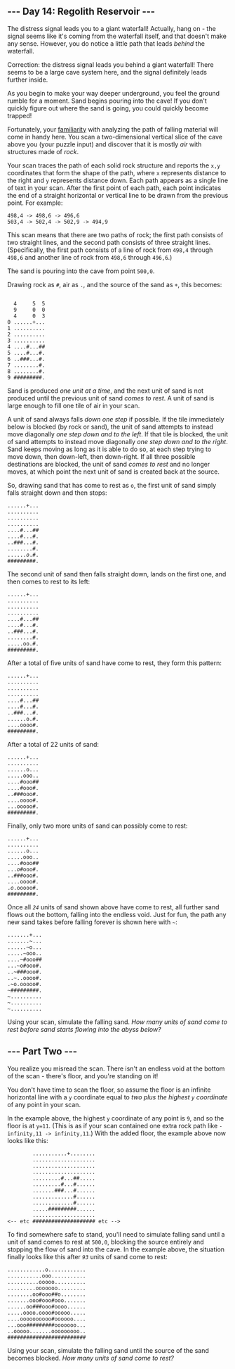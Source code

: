 ﻿<h2>--- Day 14: Regolith Reservoir ---</h2><p>The distress signal leads you to a giant waterfall! Actually, hang on - the signal seems like it's coming from the waterfall itself, and that doesn't make any sense. However, you do notice a little path that leads <em>behind</em> the waterfall.</p>
<p>Correction: the distress signal leads you behind a giant waterfall! There seems to be a large cave system here, and the signal definitely leads further inside.</p>
<p>As you begin to make your way deeper underground, you feel the ground rumble for a moment. Sand begins pouring into the cave! If you don't quickly figure out where the sand is going, you could quickly become trapped!</p>
<p>Fortunately, your <a href="/2018/day/17">familiarity</a> with analyzing the path of falling material will come in handy here. You scan a two-dimensional vertical slice of the cave above you (your puzzle input) and discover that it is mostly <em>air</em> with structures made of <em>rock</em>.</p>
<p>Your scan traces the path of each solid rock structure and reports the <code>x,y</code> coordinates that form the shape of the path, where <code>x</code> represents distance to the right and <code>y</code> represents distance down. Each path appears as a single line of text in your scan. After the first point of each path, each point indicates the end of a straight horizontal or vertical line to be drawn from the previous point. For example:</p>
<pre><code>498,4 -&gt; 498,6 -&gt; 496,6
503,4 -&gt; 502,4 -&gt; 502,9 -&gt; 494,9
</code></pre>
<p>This scan means that there are two paths of rock; the first path consists of two straight lines, and the second path consists of three straight lines. (Specifically, the first path consists of a line of rock from <code>498,4</code> through <code>498,6</code> and another line of rock from <code>498,6</code> through <code>496,6</code>.)</p>
<p>The sand is pouring into the cave from point <code>500,0</code>.</p>
<p>Drawing rock as <code>#</code>, air as <code>.</code>, and the source of the sand as <code>+</code>, this becomes:</p>
<pre><code>
  4     5  5
  9     0  0
  4     0  3
0 ......+...
1 ..........
2 ..........
3 ..........
4 ....#...##
5 ....#...#.
6 ..###...#.
7 ........#.
8 ........#.
9 #########.
</code></pre>
<p>Sand is produced <em>one unit at a time</em>, and the next unit of sand is not produced until the previous unit of sand <em>comes to rest</em>. A unit of sand is large enough to fill one tile of air in your scan.</p>
<p>A unit of sand always falls <em>down one step</em> if possible. If the tile immediately below is blocked (by rock or sand), the unit of sand attempts to instead move diagonally <em>one step down and to the left</em>. If that tile is blocked, the unit of sand attempts to instead move diagonally <em>one step down and to the right</em>. Sand keeps moving as long as it is able to do so, at each step trying to move down, then down-left, then down-right. If all three possible destinations are blocked, the unit of sand <em>comes to rest</em> and no longer moves, at which point the next unit of sand is created back at the source.</p>
<p>So, drawing sand that has come to rest as <code>o</code>, the first unit of sand simply falls straight down and then stops:</p>
<pre><code>......+...
..........
..........
..........
....#...##
....#...#.
..###...#.
........#.
......<em>o</em>.#.
#########.
</code></pre>
<p>The second unit of sand then falls straight down, lands on the first one, and then comes to rest to its left:</p>
<pre><code>......+...
..........
..........
..........
....#...##
....#...#.
..###...#.
........#.
.....oo.#.
#########.
</code></pre>
<p>After a total of five units of sand have come to rest, they form this pattern:</p>
<pre><code>......+...
..........
..........
..........
....#...##
....#...#.
..###...#.
......o.#.
....oooo#.
#########.
</code></pre>
<p>After a total of 22 units of sand:</p>
<pre><code>......+...
..........
......o...
.....ooo..
....#ooo##
....#ooo#.
..###ooo#.
....oooo#.
...ooooo#.
#########.
</code></pre>
<p>Finally, only two more units of sand can possibly come to rest:</p>
<pre><code>......+...
..........
......o...
.....ooo..
....#ooo##
...<em>o</em>#ooo#.
..###ooo#.
....oooo#.
.<em>o</em>.ooooo#.
#########.
</code></pre>
<p>Once all <code><em>24</em></code> units of sand shown above have come to rest, all further sand flows out the bottom, falling into the endless void. Just for fun, the path any new sand takes before falling forever is shown here with <code>~</code>:</p>
<pre><code>.......+...
.......~...
......~o...
.....~ooo..
....~#ooo##
...~o#ooo#.
..~###ooo#.
..~..oooo#.
.~o.ooooo#.
~#########.
~..........
~..........
~..........
</code></pre>
<p>Using your scan, simulate the falling sand. <em>How many units of sand come to rest before sand starts flowing into the abyss below?</em></p>

<article class="day-desc"><h2 id="part2">--- Part Two ---</h2><p>You realize you misread the scan. There isn't an <span title="Endless Void is my C cover band.">endless void</span> at the bottom of the scan - there's floor, and you're standing on it!</p>
<p>You don't have time to scan the floor, so assume the floor is an infinite horizontal line with a <code>y</code> coordinate equal to <em>two plus the highest <code>y</code> coordinate</em> of any point in your scan.</p>
<p>In the example above, the highest <code>y</code> coordinate of any point is <code>9</code>, and so the floor is at <code>y=11</code>. (This is as if your scan contained one extra rock path like <code>-infinity,11 -&gt; infinity,11</code>.) With the added floor, the example above now looks like this:</p>
<pre><code>        ...........+........
        ....................
        ....................
        ....................
        .........#...##.....
        .........#...#......
        .......###...#......
        .............#......
        .............#......
        .....#########......
        ....................
&lt;-- etc #################### etc --&gt;
</code></pre>
<p>To find somewhere safe to stand, you'll need to simulate falling sand until a unit of sand comes to rest at <code>500,0</code>, blocking the source entirely and stopping the flow of sand into the cave. In the example above, the situation finally looks like this after <code><em>93</em></code> units of sand come to rest:</p>
<pre><code>............o............
...........ooo...........
..........ooooo..........
.........ooooooo.........
........oo#ooo##o........
.......ooo#ooo#ooo.......
......oo###ooo#oooo......
.....oooo.oooo#ooooo.....
....oooooooooo#oooooo....
...ooo#########ooooooo...
..ooooo.......ooooooooo..
#########################
</code></pre>
<p>Using your scan, simulate the falling sand until the source of the sand becomes blocked. <em>How many units of sand come to rest?</em></p>

